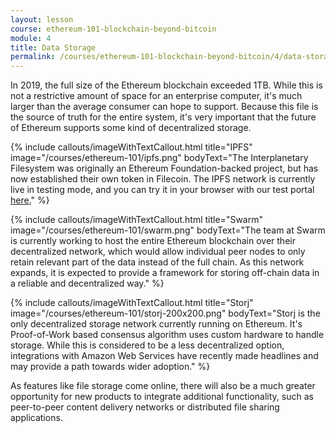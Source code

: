 ```yaml
---
layout: lesson
course: ethereum-101-blockchain-beyond-bitcoin
module: 4
title: Data Storage
permalink: /courses/ethereum-101-blockchain-beyond-bitcoin/4/data-storage/
---
```

<span class="openingParagraph">
In 2019, the full size of the Ethereum blockchain exceeded 1TB. While this is not a restrictive amount of space for an enterprise computer, it's much larger than the average consumer can hope to support. Because this file is the source of truth for the entire system, it's very important that the future of Ethereum supports some kind of decentralized storage.</span>

{% include callouts/imageWithTextCallout.html 
    title="IPFS"
    image="/courses/ethereum-101/ipfs.png"
    bodyText="The Interplanetary Filesystem was originally an Ethereum Foundation-backed project, but has now established their own token in Filecoin. The IPFS network is currently live in testing mode, and you can try it in your browser with our test portal <a href='https://try-ipfs.theblockchaininstitute.org/'>here.</a>"
%}

{% include callouts/imageWithTextCallout.html 
    title="Swarm"
    image="/courses/ethereum-101/swarm.png"
    bodyText="The team at Swarm is currently working to host the entire Ethereum blockchain over their decentralized network, which would allow individual peer nodes to only retain relevant part of the data instead of the full chain. As this network expands, it is expected to provide a framework for storing off-chain data in a reliable and decentralized way."
%}

{% include callouts/imageWithTextCallout.html 
    title="Storj"
    image="/courses/ethereum-101/storj-200x200.png"
    bodyText="Storj is the only decentralized storage network currently running on Ethereum. It's Proof-of-Work based consensus algorithm uses custom hardware to handle storage. While this is considered to be a less decentralized option, integrations with Amazon Web Services have recently made headlines and may provide a path towards wider adoption."
%}

<span style="font-weight: 400;">As features like file storage come online, there will also be a much greater opportunity for new products to integrate additional functionality, such as peer-to-peer content delivery networks or distributed file sharing applications. </span>
